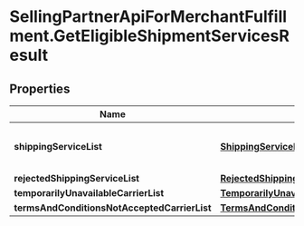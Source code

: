 # SellingPartnerApiForMerchantFulfillment.GetEligibleShipmentServicesResult

## Properties
Name | Type | Description | Notes
------------ | ------------- | ------------- | -------------
**shippingServiceList** | [**ShippingServiceList**](ShippingServiceList.md) | A list of shipping services offers. | 
**rejectedShippingServiceList** | [**RejectedShippingServiceList**](RejectedShippingServiceList.md) |  | [optional] 
**temporarilyUnavailableCarrierList** | [**TemporarilyUnavailableCarrierList**](TemporarilyUnavailableCarrierList.md) |  | [optional] 
**termsAndConditionsNotAcceptedCarrierList** | [**TermsAndConditionsNotAcceptedCarrierList**](TermsAndConditionsNotAcceptedCarrierList.md) |  | [optional] 


